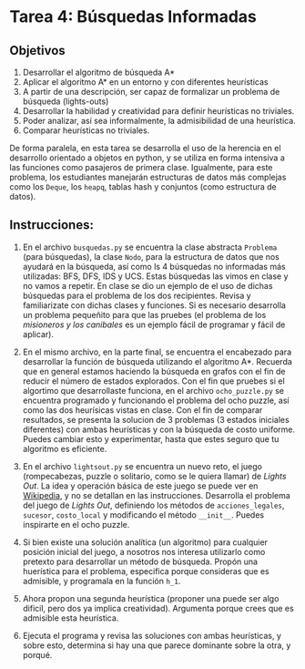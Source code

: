 # Tarea 4: Búsquedas Informadas


## Objetivos
1. Desarrollar el algoritmo de búsqueda A*
2. Aplicar el algoritmo A* en un entorno y con diferentes heurísticas
3. A partir de una descripción, ser capaz de formalizar un problema de búsqueda (lights-outs)
4. Desarrollar la habilidad y creatividad para definir heurísticas no triviales.
5. Poder analizar, así sea informalmente, la admisibilidad de una heurística.
6. Comparar heurísticas no triviales.

De forma paralela, en esta tarea se desarrolla el uso de la herencia en el desarrollo orientado a objetos en 
python, y se utiliza en forma intensiva a las funciones como pasajeros de primera clase. Igualmente, para este
problema, los estudiantes manejarán estructuras de datos más complejas como los `Deque`, los `heapq`, tablas hash
y conjuntos (como estructura de datos).

## Instrucciones:

1. En el archivo `busquedas.py` se encuentra la clase abstracta `Problema` (para búsquedas), la clase `Nodo`, para la estructura
   de datos que nos ayudará en la búsqueda, así como ls 4 búsquedas no informadas más utilizadas: BFS, DFS, IDS y UCS. Estas
   búsquedas las vimos en clase y no vamos a repetir. En clase se dio un ejemplo de el uso de dichas búsquedas para el problema 
   de los dos recipientes. Revisa y familiarizate con dichas clases y funciones. Si es necesario desarrolla un problema pequeñito 
   para que las pruebes (el problema de los *misioneros y los canibales* es un ejemplo fácil de programar y fácil de aplicar).
   
2. En el mismo archivo, en la parte final, se encuentra el encabezado para desarrollar la función de búsqueda 
   utilizando el algoritmo A*. Recuerda que en general estamos haciendo la búsqueda en grafos con el fin de reducir el número de
   estados explorados. Con el fin que pruebes si el algortimo que desarrollaste funciona, en el archivo `ocho_puzzle.py` se
   encuentra programado y funcionando el problema del ocho puzzle, así como las dos heurísicas vistas en clase. Con el fin de
   comparar resultados, se presenta la solucion de 3 problemas (3 estados iniciales diferentes) con ambas heurísticas y con 
   la búsqueda de costo uniforme. Puedes cambiar esto y experimentar, hasta que estes seguro que tu algoritmo es eficiente.
   
3. En el archivo `lightsout.py` se encuentra un nuevo reto, el juego (rompecabezas, puzzle o solitario, 
   como se le quiera llamar) de *Lights Out*. La idea y operación básica de este juego se puede ver en 
   [Wikipedia](http://en.wikipedia.org/wiki/Lights_Out_(game)), y no se detallan en las instrucciones. 
   Desarrolla el problema del juego de *Lights Out*, definiendo los métodos de `acciones_legales`,
   `sucesor`, `costo_local` y modificando el método `__init__`. Puedes inspirarte en el ocho puzzle.

4. Si bien existe una solución analítica (un algoritmo) para cualquier posición inicial del juego, a nosotros nos interesa
   utilizarlo como pretexto para desarrollar un método de búsqueda. Propón una huerística para el problema, especifica porque
   consideras que es admisible, y programala en la función `h_1`. 
   
5. Ahora propon una segunda heurística (proponer una puede ser algo dificil, pero dos ya implica creatividad). Argumenta
   porque crees que es admisible esta heurística.
   
6. Ejecuta el programa y revisa las soluciones con ambas heurísticas, y sobre esto, determina si hay una que parece 
   dominante sobre la otra, y porqué.
   
